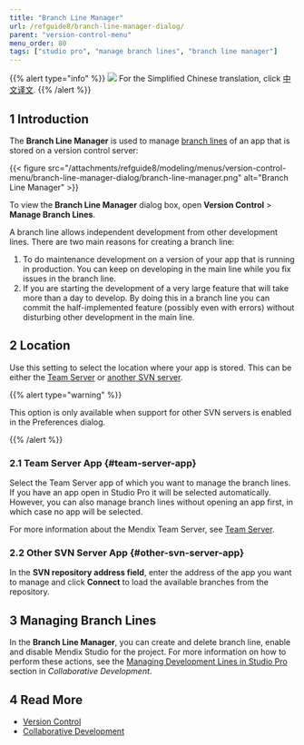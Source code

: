 ```yaml
---
title: "Branch Line Manager"
url: /refguide8/branch-line-manager-dialog/
parent: "version-control-menu"
menu_order: 80
tags: ["studio pro", "manage branch lines", "branch line manager"]
---
```


{{% alert type="info" %}}
<img src="attachments/chinese-translation/china.png" style="display: inline-block; margin: 0" /> For the Simplified Chinese translation, click [中文译文](https://cdn.mendix.tencent-cloud.com/documentation/refguide8/branch-line-manager-dialog.pdf).
{{% /alert %}}

## 1 Introduction

The **Branch Line Manager** is used to manage [branch lines](/refguide8/version-control/#branches) of an app that is stored on a version control server:

{{< figure src="/attachments/refguide8/modeling/menus/version-control-menu/branch-line-manager-dialog/branch-line-manager.png" alt="Branch Line Manager" >}}

To view the **Branch Line Manager** dialog box, open **Version Control** > **Manage Branch Lines**.

A branch line allows independent development from other development lines. There are two main reasons for creating a branch line:
1. To do maintenance development on a version of your app that is running in production. You can keep on developing in the main line while you fix issues in the branch line.
2. If you are starting the development of a very large feature that will take more than a day to develop. By doing this in a branch line you can commit the half-implemented feature (possibly even with errors) without disturbing other development in the main line.

## 2 Location

Use this setting to select the location where your app is stored. This can be either the [Team Server](#team-server-app) or [another SVN server](#other-svn-server-app).

{{% alert type="warning" %}}

This option is only available when support for other SVN servers is enabled in the Preferences dialog.

{{% /alert %}}

### 2.1 Team Server App {#team-server-app}

Select the Team Server app of which you want to manage the branch lines. If you have an app open in Studio Pro it will be selected automatically. However, you can also manage branch lines without opening an app first, in which case no app will be selected.

For more information about the Mendix Team Server, see [Team Server](/developerportal/collaborate/team-server/).

### 2.2 Other SVN Server App {#other-svn-server-app}

In the **SVN repository address field**, enter the address of the app you want to manage and click **Connect** to load the available branches from the repository.

## 3 Managing Branch Lines

In the **Branch Line Manager**, you can create and delete branch line, enable and disable Mendix Studio for the project. For more information on how to perform these actions, see the [Managing Development Lines in Studio Pro](/refguide8/collaborative-development/#managing-branches) section in *Collaborative Development*. 

## 4 Read More

* [Version Control](/refguide8/version-control/)
* [Collaborative Development](/refguide8/collaborative-development/)

